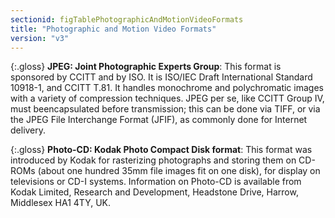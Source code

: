 ```yaml
---
sectionid: figTablePhotographicAndMotionVideoFormats
title: "Photographic and Motion Video Formats"
version: "v3"
---
```


{:.gloss}
**JPEG: Joint Photographic Experts Group**: This format is sponsored by CCITT and by ISO. It is ISO/IEC Draft International Standard 10918-1, and CCITT T.81. It handles monochrome and polychromatic images with a variety of compression techniques. JPEG per se, like CCITT Group IV, must beencapsulated before transmission; this can be done via TIFF, or via the JPEG File Interchange Format (JFIF), as commonly done for Internet delivery.

{:.gloss}
**Photo-CD: Kodak Photo Compact Disk format**: This format was introduced by Kodak for rasterizing photographs and storing them on CD-ROMs (about one hundred 35mm file images fit on one disk), for display on televisions or CD-I systems. Information on Photo-CD is available from Kodak Limited, Research and Development, Headstone Drive, Harrow, Middlesex HA1 4TY, UK.


